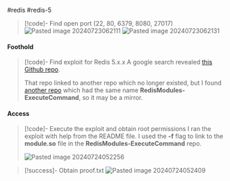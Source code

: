 #redis #redis-5

>[!code]- Find open port (22, 80, 6379, 8080, 27017)
>![Pasted image 20240723062111](/Images/Pasted%20image%2020240723062111.png)
>![Pasted image 20240723062131](/Images/Pasted%20image%2020240723062131.png)
#### Foothold

>[!code]- Find exploit for Redis 5.x.x
>A google search revealed [this Github repo](https://github.com/Ridter/redis-rce).
>
>That repo linked to another repo which no longer existed, but I found [another repo](https://github.com/n0b0dyCN/RedisModules-ExecuteCommand) which had the same name **RedisModules-ExecuteCommand**, so it may be a mirror.
>
#### Access

>[!code]- Execute the exploit and obtain root permissions
>I ran the exploit with help from the README file. I used the **-f** flag to link to the **module.so** file in the **RedisModules-ExecuteCommand** repo.
>
>![Pasted image 20240724052256](/Images/Pasted%20image%2020240724052256.png)

>[!success]- Obtain proof.txt
>![Pasted image 20240724052409](/Images/Pasted%20image%2020240724052409.png)